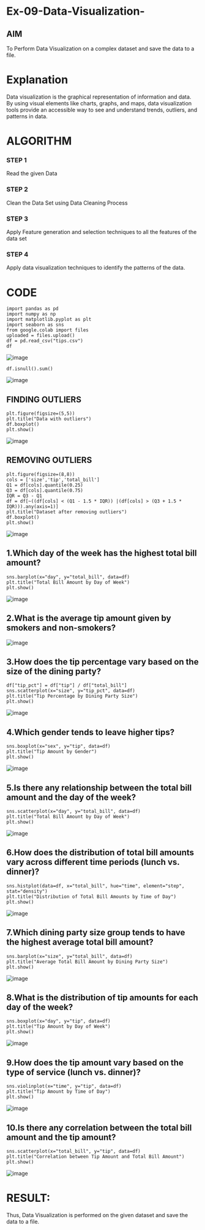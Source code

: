 # Ex-09-Data-Visualization-

## AIM
To Perform Data Visualization on a complex dataset and save the data to a file. 

# Explanation
Data visualization is the graphical representation of information and data. By using visual elements like charts, graphs, and maps, data visualization tools provide an accessible way to see and understand trends, outliers, and patterns in data.

# ALGORITHM
### STEP 1
Read the given Data
### STEP 2
Clean the Data Set using Data Cleaning Process
### STEP 3
Apply Feature generation and selection techniques to all the features of the data set
### STEP 4
Apply data visualization techniques to identify the patterns of the data.

# CODE
```
import pandas as pd
import numpy as np
import matplotlib.pyplot as plt
import seaborn as sns
from google.colab import files
uploaded = files.upload()
df = pd.read_csv("tips.csv")
df
```
![image](https://github.com/mathes6112004/ODD2023-Datascience-Ex-09/assets/119477782/2d8e04e1-225a-435d-b530-28a48099bd22)
```
df.isnull().sum()
```
![image](https://github.com/mathes6112004/ODD2023-Datascience-Ex-09/assets/119477782/5e7bd25e-d4f9-43b1-bb33-04b4dac1a019)
## FINDING OUTLIERS
```
plt.figure(figsize=(5,5))
plt.title("Data with outliers")
df.boxplot()
plt.show()
```
![image](https://github.com/mathes6112004/ODD2023-Datascience-Ex-09/assets/119477782/f21521ca-e0a6-4912-9c56-ec66f1bef9e8)
## REMOVING OUTLIERS
```
plt.figure(figsize=(8,8))
cols = ['size','tip','total_bill']
Q1 = df[cols].quantile(0.25)
Q3 = df[cols].quantile(0.75)
IQR = Q3 - Q1
df = df[~((df[cols] < (Q1 - 1.5 * IQR)) |(df[cols] > (Q3 + 1.5 * IQR))).any(axis=1)]
plt.title("Dataset after removing outliers")
df.boxplot()
plt.show()
```
![image](https://github.com/mathes6112004/ODD2023-Datascience-Ex-09/assets/119477782/add2c950-d832-4d1e-a7f5-d12169a5fa6d)
## 1.Which day of the week has the highest total bill amount?
```
sns.barplot(x="day", y="total_bill", data=df)
plt.title("Total Bill Amount by Day of Week")
plt.show()
```
![image](https://github.com/mathes6112004/ODD2023-Datascience-Ex-09/assets/119477782/0301825d-acb6-459a-8b04-40ffe167a0ed)
## 2.What is the average tip amount given by smokers and non-smokers?
![image](https://github.com/mathes6112004/ODD2023-Datascience-Ex-09/assets/119477782/790a8a73-43c2-4c0b-b2d3-f57fee0a40e7)
## 3.How does the tip percentage vary based on the size of the dining party?
```
df["tip_pct"] = df["tip"] / df["total_bill"]
sns.scatterplot(x="size", y="tip_pct", data=df)
plt.title("Tip Percentage by Dining Party Size")
plt.show()
```
![image](https://github.com/mathes6112004/ODD2023-Datascience-Ex-09/assets/119477782/0a83c194-9cd2-4292-8105-a642020ce8e0)
## 4.Which gender tends to leave higher tips?
```
sns.boxplot(x="sex", y="tip", data=df)
plt.title("Tip Amount by Gender")
plt.show()
```
![image](https://github.com/mathes6112004/ODD2023-Datascience-Ex-09/assets/119477782/454824da-b15e-44c4-b9f0-14264c1321be)
## 5.Is there any relationship between the total bill amount and the day of the week?
```
sns.scatterplot(x="day", y="total_bill", data=df)
plt.title("Total Bill Amount by Day of Week")
plt.show()
```
![image](https://github.com/mathes6112004/ODD2023-Datascience-Ex-09/assets/119477782/77def542-e6c5-4479-82c9-2022bce79703)
## 6.How does the distribution of total bill amounts vary across different time periods (lunch vs. dinner)?
```
sns.histplot(data=df, x="total_bill", hue="time", element="step", stat="density")
plt.title("Distribution of Total Bill Amounts by Time of Day")
plt.show()
```
![image](https://github.com/mathes6112004/ODD2023-Datascience-Ex-09/assets/119477782/572fd097-d8fa-4fb3-8514-356fac39e0dd)
## 7.Which dining party size group tends to have the highest average total bill amount?
```
sns.barplot(x="size", y="total_bill", data=df)
plt.title("Average Total Bill Amount by Dining Party Size")
plt.show()
```
![image](https://github.com/mathes6112004/ODD2023-Datascience-Ex-09/assets/119477782/acc41125-5708-4a32-9531-35abb748a810)
## 8.What is the distribution of tip amounts for each day of the week?
```
sns.boxplot(x="day", y="tip", data=df)
plt.title("Tip Amount by Day of Week")
plt.show()
```
![image](https://github.com/mathes6112004/ODD2023-Datascience-Ex-09/assets/119477782/c9037f69-2199-45b1-92c5-b73a1ed28ebe)
## 9.How does the tip amount vary based on the type of service (lunch vs. dinner)?
```
sns.violinplot(x="time", y="tip", data=df)
plt.title("Tip Amount by Time of Day")
plt.show()
```
![image](https://github.com/mathes6112004/ODD2023-Datascience-Ex-09/assets/119477782/73d069fc-2d7f-4153-b798-39809482f25c)
## 10.Is there any correlation between the total bill amount and the tip amount?
```
sns.scatterplot(x="total_bill", y="tip", data=df)
plt.title("Correlation between Tip Amount and Total Bill Amount")
plt.show()
```
![image](https://github.com/mathes6112004/ODD2023-Datascience-Ex-09/assets/119477782/aa11253d-727c-4712-9456-fd3ef1ed1081)

# RESULT:
Thus, Data Visualization is performed on the given dataset and save the data to a file.
